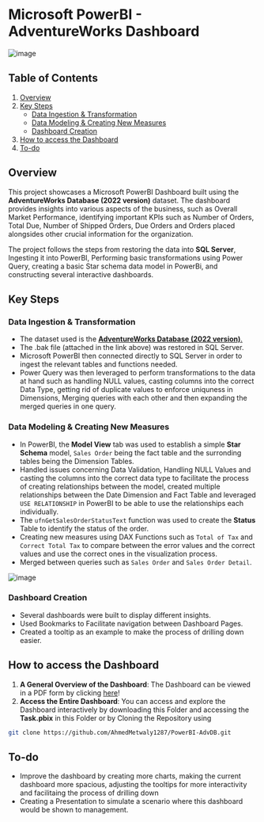 # Microsoft PowerBI - AdventureWorks Dashboard

![image](https://github.com/user-attachments/assets/3105ffe3-18ef-4ef5-ad7b-fa69d0ccd7fa)

## Table of Contents
1. [Overview](#overview)
2. [Key Steps](#key-steps)
   - [Data Ingestion & Transformation](#data-ingestion--transformation)
   - [Data Modeling & Creating New Measures](#data-modeling--creating-new-measures)
   - [Dashboard Creation](#dashboard-creation)
3. [How to access the Dashboard](#how-to-access-the-dashboard)
4. [To-do](#to-do)

## Overview

This project showcases a Microsoft PowerBI Dashboard built using the **AdventureWorks Database (2022 version)** dataset. The dashboard provides insights into various aspects of the business, such as Overall Market Performance, identifying important KPIs such as Number of Orders, Total Due, Number of Shipped Orders, Due Orders and Orders placed alongsides other crucial information for the organization.

The project follows the steps from restoring the data into **SQL Server**, Ingesting it into PowerBI, Performing basic transformations using Power Query, creating a basic Star schema data model in PowerBi, and constructing several interactive dashboards.

## Key Steps

### Data Ingestion & Transformation
- The dataset used is the <a href = "https://learn.microsoft.com/en-us/sql/samples/adventureworks-install-configure?view=sql-server-ver15&tabs=ssms">**AdventureWorks Database (2022 version)**.</a>
- The .bak file (attached in the link above) was restored in SQL Server.
- Microsoft PowerBI then connected directly to SQL Server in order to ingest the relevant tables and functions needed.
- Power Query was then leveraged to perform transformations to the data at hand such as handling NULL values, casting columns into the correct Data Type, getting rid of duplicate values to enforce uniquness in Dimensions, Merging queries with each other and then expanding the merged queries in one query.

### Data Modeling & Creating New Measures
- In PowerBI, the **Model View** tab was used to establish a simple **Star Schema** model, `Sales Order` being the fact table and the surronding tables being the Dimension Tables.
- Handled issues concerning Data Validation, Handling NULL Values and casting the columns into the correct data type to facilitate the process of creating relationships between the model, created multiple relationships between the Date Dimension and Fact Table and leveraged `USE RELATIONSHIP` in PowerBI to be able to use the relationships each individually.
- The `ufnGetSalesOrderStatusText` function was used to create the **Status** Table to identify the status of the order.
- Creating new measures using DAX Functions such as `Total of Tax` and `Correct Total Tax` to compare between the error values and the correct values and use the correct ones in the visualization process.
- Merged between queries such as `Sales Order` and `Sales Order Detail`.

![image](https://github.com/user-attachments/assets/665c431f-a1f2-4fc3-b0c0-5216bcce344b)


### Dashboard Creation
- Several dashboards were built to display different insights.
- Used Bookmarks to Facilitate navigation between Dashboard Pages.
- Created a tooltip as an example to make the process of drilling down easier.


## How to access the Dashboard

1. **A General Overview of the Dashboard**: The Dashboard can be viewed in a PDF form by clicking <a href="https://drive.google.com/file/d/1vqmuYXsoBuodRBOyjziEIzm0_zJ71pTo/view?usp=sharing">here</a>!
2. **Access the Entire Dashboard**: You can access and explore the Dashboard interactively by downloading this Folder and accessing the **Task.pbix** in this Folder or by Cloning the Repository using
```bash
git clone https://github.com/AhmedMetwaly1287/PowerBI-AdvDB.git
```
   
## To-do
- Improve the dashboard by creating more charts, making the current dashboard more spacious, adjusting the tooltips for more interactivity and facilitaing the process of drilling down
- Creating a Presentation to simulate a scenario where this dashboard would be shown to management.


